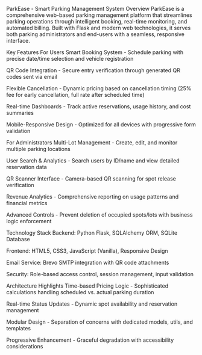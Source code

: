 ParkEase - Smart Parking Management System
Overview
ParkEase is a comprehensive web-based parking management platform that streamlines parking operations through intelligent booking, real-time monitoring, and automated billing. Built with Flask and modern web technologies, it serves both parking administrators and end-users with a seamless, responsive interface.

Key Features
For Users
Smart Booking System - Schedule parking with precise date/time selection and vehicle registration

QR Code Integration - Secure entry verification through generated QR codes sent via email

Flexible Cancellation - Dynamic pricing based on cancellation timing (25% fee for early cancellation, full rate after scheduled time)

Real-time Dashboards - Track active reservations, usage history, and cost summaries

Mobile-Responsive Design - Optimized for all devices with progressive form validation

For Administrators
Multi-Lot Management - Create, edit, and monitor multiple parking locations

User Search & Analytics - Search users by ID/name and view detailed reservation data

QR Scanner Interface - Camera-based QR scanning for spot release verification

Revenue Analytics - Comprehensive reporting on usage patterns and financial metrics

Advanced Controls - Prevent deletion of occupied spots/lots with business logic enforcement

Technology Stack
Backend: Python Flask, SQLAlchemy ORM, SQLite Database

Frontend: HTML5, CSS3, JavaScript (Vanilla), Responsive Design

Email Service: Brevo SMTP integration with QR code attachments

Security: Role-based access control, session management, input validation

Architecture Highlights
Time-based Pricing Logic - Sophisticated calculations handling scheduled vs. actual parking duration

Real-time Status Updates - Dynamic spot availability and reservation management

Modular Design - Separation of concerns with dedicated models, utils, and templates

Progressive Enhancement - Graceful degradation with accessibility considerations
